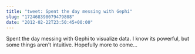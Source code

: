 ```yaml
---
title: "tweet: Spent the day messing with Gephi"
slug: "172468398079479808"
date: "2012-02-22T23:50:45+00:00"
---
```

Spent the day messing with Gephi  to visualize data.  I know its powerful, but some things aren't intuitive.  Hopefully more to come…